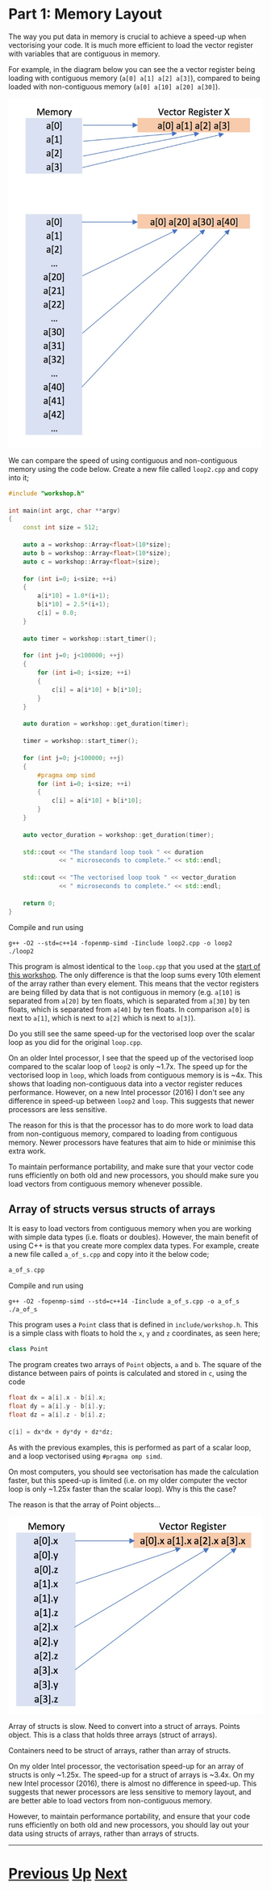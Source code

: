 # Part 1: Memory Layout

The way you put data in memory is crucial to achieve a speed-up
when vectorising your code. It is much more efficient to load
the vector register with variables that are contiguous in memory.

For example, in the diagram below you can see the a vector
register being loading with contiguous memory (`a[0] a[1] a[2] a[3]`),
compared to being loaded with non-contiguous memory (`a[0] a[10] a[20] a[30]`).

![Comparing a packed load versus an unpacked load](images/packed.jpg)

We can compare the speed of using contiguous and non-contiguous memory
using the code below. Create a new file called `loop2.cpp` and copy
into it;

```c++
#include "workshop.h"

int main(int argc, char **argv)
{
    const int size = 512;

    auto a = workshop::Array<float>(10*size);
    auto b = workshop::Array<float>(10*size);
    auto c = workshop::Array<float>(size);

    for (int i=0; i<size; ++i)
    {
        a[i*10] = 1.0*(i+1);
        b[i*10] = 2.5*(i+1);
        c[i] = 0.0;
    }

    auto timer = workshop::start_timer();

    for (int j=0; j<100000; ++j)
    {
        for (int i=0; i<size; ++i)
        {
            c[i] = a[i*10] + b[i*10];
        }
    }

    auto duration = workshop::get_duration(timer);

    timer = workshop::start_timer();

    for (int j=0; j<100000; ++j)
    {    
        #pragma omp simd
        for (int i=0; i<size; ++i)
        {
            c[i] = a[i*10] + b[i*10];
        }
    }

    auto vector_duration = workshop::get_duration(timer);

    std::cout << "The standard loop took " << duration
              << " microseconds to complete." << std::endl;

    std::cout << "The vectorised loop took " << vector_duration
              << " microseconds to complete." << std::endl;

    return 0;
}
```

Compile and run using 

```
g++ -O2 --std=c++14 -fopenmp-simd -Iinclude loop2.cpp -o loop2
./loop2
```

This program is almost identical to the `loop.cpp` that you used at the
[start of this workshop](part1.md). The only difference is that 
the loop sums every 10th element of the array rather than every element.
This means that the vector registers are being filled by data that 
is not contiguous in memory (e.g. `a[10]` is separated from `a[20]` by
ten floats, which is separated from `a[30]` by ten floats, which is 
separated from `a[40]` by ten floats. In comparison `a[0]` is next
to `a[1]`, which is next to `a[2]` which is next to `a[3]`).

Do you still see the same speed-up for the vectorised loop over the scalar
loop as you did for the original `loop.cpp`.

On an older Intel processor, I see that the speed up of the vectorised loop
compared to the scalar loop of `loop2` is only ~1.7x. The speed up for 
the vectorised loop in `loop`, which loads from contiguous memory is
is ~4x. This shows that loading non-contiguous data into a vector register reduces 
performance. However, on a new Intel processor (2016) I don't see any difference in speed-up
between `loop2` and `loop`. This suggests that newer processors are less sensitive.

The reason for this is that the processor has to do more work to load
data from non-contiguous memory, compared to loading from contiguous memory.
Newer processors have features that aim to hide or minimise this extra work.

To maintain performance portability, and make sure that your vector code
runs efficiently on both old and new processors, you should make sure you 
load vectors from contiguous memory whenever possible.

## Array of structs versus structs of arrays

It is easy to load vectors from contiguous memory when you are working
with simple data types (i.e. floats or doubles). However, the main benefit 
of using C++ is that you create more complex data types. For example, create
a new file called `a_of_s.cpp` and copy into it the below code;

```c++
a_of_s.cpp
```

Compile and run using

```
g++ -O2 -fopenmp-simd --std=c++14 -Iinclude a_of_s.cpp -o a_of_s
./a_of_s
```

This program uses a `Point` class that is defined in `include/workshop.h`.
This is a simple class with floats to hold the `x`, `y` and `z` coordinates,
as seen here;

```c++
class Point
```

The program creates two arrays of `Point` objects, `a` and `b`. The square
of the distance between pairs of points is calculated and stored in `c`,
using the code

```c++
float dx = a[i].x - b[i].x;
float dy = a[i].y - b[i].y;
float dz = a[i].z - b[i].z;

c[i] = dx*dx + dy*dy + dz*dz;
```

As with the previous examples, this is performed as part of a scalar loop,
and a loop vectorised using `#pragma omp simd`.

On most computers, you should see vectorisation has made the calculation
faster, but this speed-up is limited (i.e. on my older computer the
vector loop is only ~1.25x faster than the scalar loop). Why is this the case?

The reason is that the array of Point objects...

![Array of structs layout in memory](images/aofs.jpg)

Array of structs is slow. Need to convert into a struct of arrays. Points
object. This is a class that holds three arrays (struct of arrays).

Containers need to be struct of arrays, rather than array of structs.

On my older Intel processor, the vectorisation speed-up for an 
array of structs is only ~1.25x. The speed-up for a struct of arrays
is ~3.4x. On my new Intel processor (2016), there is almost 
no difference in speed-up. This suggests that newer processors 
are less sensitive to memory layout, and are better able to load
vectors from non-contiguous memory.

However, to maintain performance portability, and ensure that your
code runs efficiently on both old and new processors, you should
lay out your data using structs of arrays, rather than arrays
of structs.

***

# [Previous](features.md) [Up](README.md) [Next](limitations.md)


